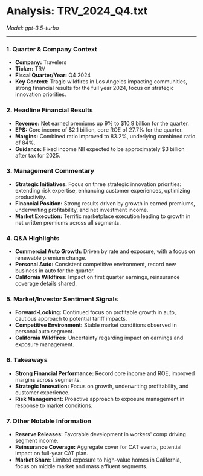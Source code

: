 # Analysis: TRV_2024_Q4.txt

*Model: gpt-3.5-turbo*

---

### 1. Quarter & Company Context
- **Company:** Travelers
- **Ticker:** TRV
- **Fiscal Quarter/Year:** Q4 2024
- **Key Context:** Tragic wildfires in Los Angeles impacting communities, strong financial results for the full year 2024, focus on strategic innovation priorities.

### 2. Headline Financial Results
- **Revenue:** Net earned premiums up 9% to $10.9 billion for the quarter.
- **EPS:** Core income of $2.1 billion, core ROE of 27.7% for the quarter.
- **Margins:** Combined ratio improved to 83.2%, underlying combined ratio of 84%.
- **Guidance:** Fixed income NII expected to be approximately $3 billion after tax for 2025.

### 3. Management Commentary
- **Strategic Initiatives:** Focus on three strategic innovation priorities: extending risk expertise, enhancing customer experiences, optimizing productivity.
- **Financial Position:** Strong results driven by growth in earned premiums, underwriting profitability, and net investment income.
- **Market Execution:** Terrific marketplace execution leading to growth in net written premiums across all segments.

### 4. Q&A Highlights
- **Commercial Auto Growth:** Driven by rate and exposure, with a focus on renewable premium change.
- **Personal Auto:** Consistent competitive environment, record new business in auto for the quarter.
- **California Wildfires:** Impact on first quarter earnings, reinsurance coverage details shared.

### 5. Market/Investor Sentiment Signals
- **Forward-Looking:** Continued focus on profitable growth in auto, cautious approach to potential tariff impacts.
- **Competitive Environment:** Stable market conditions observed in personal auto segment.
- **California Wildfires:** Uncertainty regarding impact on earnings and exposure management.

### 6. Takeaways
- **Strong Financial Performance:** Record core income and ROE, improved margins across segments.
- **Strategic Innovation:** Focus on growth, underwriting profitability, and customer experience.
- **Risk Management:** Proactive approach to exposure management in response to market conditions.

### 7. Other Notable Information
- **Reserve Releases:** Favorable development in workers' comp driving segment income.
- **Reinsurance Coverage:** Aggregate cover for CAT events, potential impact on full-year CAT plan.
- **Market Share:** Limited exposure to high-value homes in California, focus on middle market and mass affluent segments.